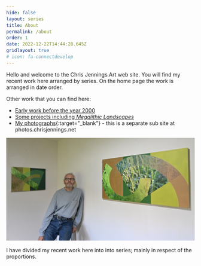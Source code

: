 ```yaml
---
hide: false
layout: series
title: About
permalink: /about
order: 1
date: 2022-12-22T14:44:28.645Z
gridlayout: true
# icon: fa-connectdevelop
---
```

Hello and welcome to the Chris Jennings.Art web site. You will find my recent work here arranged by series. On the home page the work is arranged in date order.

Other work that you can find here:

- [Early work before the year 2000](/earlywork)
- [Some projects including _Megalithic Landscapes_](/projects)
- [My photographs](https://photos.chrisjennings.net/){:target="_blank"} - this is a separate sub site at photos.chrisjennings.net

![Studio View](/uploads/nik_3016.jpeg "Chris and some recent work")

I have divided my recent work here into into series; mainly in respect of the proportions.